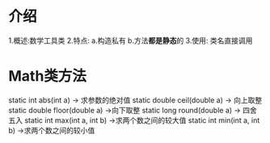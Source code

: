 # 介绍
1.概述:数学工具类
2.特点:
  a.构造私有
  b.方法**都是静态**的
3.使用:
 类名直接调用
# Math类方法
static int abs(int a) -> 求参数的绝对值
static double ceil(double a) -> 向上取整
static double floor(double a) ->向下取整
static long round(double a)  -> 四舍五入
static int max(int a, int b) ->求两个数之间的较大值 
static int min(int a, int b) ->求两个数之间的较小值